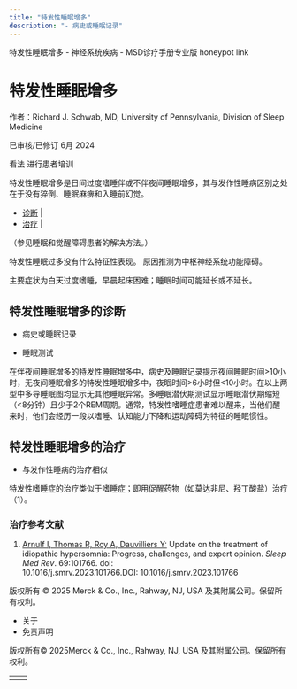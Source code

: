 ```yaml
---
title: "特发性睡眠增多"
description: "- 病史或睡眠记录"
---
```


﻿特发性睡眠增多 \- 神经系统疾病 \- MSD诊疗手册专业版 honeypot link

# 特发性睡眠增多

作者：Richard J. Schwab, MD, University of Pennsylvania, Division of Sleep Medicine

已审核/已修订 6月 2024

看法 进行患者培训

特发性睡眠增多是日间过度嗜睡伴或不伴夜间睡眠增多，其与发作性睡病区别之处在于没有猝倒、睡眠麻痹和入睡前幻觉。

- [诊断](#诊断_v41413134_zh) \|
- [治疗](#治疗_v41413142_zh) \|

（参见睡眠和觉醒障碍患者的解决方法。）

特发性睡眠过多没有什么特征性表现。 原因推测为中枢神经系统功能障碍。

主要症状为白天过度嗜睡，早晨起床困难；睡眠时间可能延长或不延长。

## 特发性睡眠增多的诊断

- 病史或睡眠记录

- 睡眠测试


在伴夜间睡眠增多的特发性睡眠增多中，病史及睡眠记录提示夜间睡眠时间>10小时，无夜间睡眠增多的特发性睡眠增多中，夜眠时间>6小时但<10小时。在以上两型中多导睡眠图均显示无其他睡眠异常。多睡眠潜伏期测试显示睡眠潜伏期缩短（<8分钟）且少于2个REM周期。通常，特发性嗜睡症患者难以醒来，当他们醒来时，他们会经历一段以嗜睡、认知能力下降和运动障碍为特征的睡眠惯性。

## 特发性睡眠增多的治疗

- 与发作性睡病的治疗相似


特发性嗜睡症的治疗类似于嗜睡症；即用促醒药物（如莫达非尼、羟丁酸盐）治疗（1）。

### 治疗参考文献

1. [Arnulf I, Thomas R, Roy A, Dauvilliers Y:](https://pubmed.ncbi.nlm.nih.gov/36921459/) Update on the treatment of idiopathic hypersomnia: Progress, challenges, and expert opinion. _Sleep Med Rev_. 69:101766. doi: 10.1016/j.smrv.2023.101766.DOI: 10.1016/j.smrv.2023.101766



版权所有 © 2025
Merck & Co., Inc., Rahway, NJ, USA 及其附属公司。保留所有权利。

- 关于
- 免责声明

版权所有© 2025Merck & Co., Inc., Rahway, NJ, USA 及其附属公司。保留所有权利。

|     |     |
| --- | --- |
|  |  |
